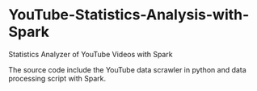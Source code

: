# YouTube-Statistics-Analysis-with-Spark

Statistics Analyzer of YouTube Videos with Spark

The source code include the YouTube data scrawler in python and data processing script with Spark.
